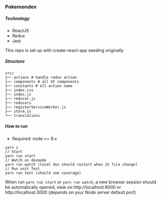 ### Pokemondex

##### Technology
* ReactJS
* Redux
* Jest

This repo is set up with create-react-app seeding originally

##### Structure
```
src/
├── actions # handle redux action
├── components # all UI components
├── constants # all action name
├── index.css
├── index.js
├── reducer.js
├── reducers
├── registerServiceWorker.js
├── store.js
└── translations
```


##### How to run

* Required: node >= 8.x

```
yarn i
// Start
yarn run start
// Watch on devmode
yarn run watch (local dev should restart when JS file change)
// Run unit Test
yarn run test (should see coverage)
```

When run `yarn run start` or `yarn run watch`, a new browser session should be automatically opened, view on http://localhost:8000 or http://localhost:3000 (depends on your Node server default port)

